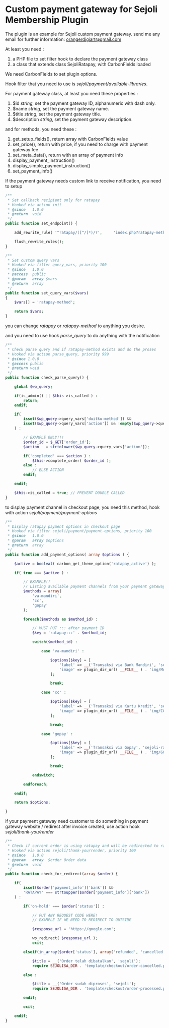 # Custom payment gateway for Sejoli Membership Plugin
The plugin is an example for Sejoli custom payment gateway. send me any email for further information: orangerdigiart@gmail.com

At least you need :
1. a PHP file to set filter hook to declare the payment gateway class
2. a class that extends class SejoliRatapay, with CarbonFields loaded

We need CarbonFields to set plugin options.

Hook filter that you need to use is *sejoli/payment/available-libraries*.

For payment gateway class, at least you need these properties :

1. $id *string*, set the payment gateway ID, alphanumeric with dash only.
2. $name *string*, set the payment gateway name.
3. $title *string*, set the payment gateway title.
4. $description *string*, set the payment gateway description.

and for methods, you need these :

1. get_setup_fields(), return array with CarbonFields value
2. set_price(), return with price, if you need to charge with payment gateway fee
3. set_meta_data(), return with an array of payment info
4. display_payment_instruction()
5. display_simple_payment_instruction()
6. set_payment_info()

If the payment gateway needs custom link to receive notification, you need to setup

```php
/**
 * Set callback recipient only for ratapay
 * Hooked via action init
 * @since   1.0.0
 * @return  void
 */
public function set_endpoint() {

    add_rewrite_rule( '^ratapay/([^/]*)/?',		'index.php?ratapay-method=1&action=$matches[1]','top');

    flush_rewrite_rules();
}

/**
 * Set custom query vars
 * Hooked via filter query_vars, priority 100
 * @since   1.0.0
 * @access  public
 * @param   array $vars
 * @return  array
 */
public function set_query_vars($vars)
{
    $vars[] = 'ratapay-method';

    return $vars;
}
```

you can change *ratapay* or *ratapay-method* to anything you desire.

and you need to use hook *parse_query* to do anything with the notification

```php
/**
 * Check parse query and if ratapay-method exists and do the proses
 * Hooked via action parse_query, priority 999
 * @since 1.0.0
 * @access public
 * @return void
 */
public function check_parse_query() {

    global $wp_query;

    if(is_admin() || $this->is_called ) :
        return;
    endif;

    if(
        isset($wp_query->query_vars['duitku-method']) &&
        isset($wp_query->query_vars['action']) && !empty($wp_query->query_vars['action'])
    ) :

        // EXAMPLE ONLY!!!
        $order_id = $_GET['order_id'];
        $action   = strtolower($wp_query->query_vars['action']);

        if('completed' === $action ) :
            $this->complete_order( $order_id );
        else :
            // ELSE ACTION
        endif;

    endif;

    $this->is_called = true; // PREVENT DOUBLE CALLED
}
```

to display payment channel in checkout page, you need this method, hook with action *sejoli/payment/payment-options*

```php
/**
 * Display ratapay payment options in checkout page
 * Hooked via filter sejoli/payment/payment-options, priority 100
 * @since   1.0.0
 * @param   array $options
 * @return  array
 */
public function add_payment_options( array $options ) {

    $active = boolval( carbon_get_theme_option('ratapay_active') );

    if( true === $active ) :

        // EXAMPLE!!
        // Listing available payment channels from your payment gateways
        $methods = array(
            'va-mandiri',
            'cc',
            'gopay'
        );

        foreach($methods as $method_id) :

            // MUST PUT ::: after payment ID
            $key = 'ratapay:::' . $method_id;

            switch($method_id) :

                case 'va-mandiri' :

                    $options[$key] = [
                        'label' => __('Transaksi via Bank Mandiri', 'sejoli-ratapay'),
                        'image' => plugin_dir_url( __FILE__ ) . 'img/MANDIRI.png'
                    ];

                    break;

                case 'cc' :

                    $options[$key] = [
                        'label' => __('Transaksi via Kartu Kredit', 'sejoli-ratapay'),
                        'image' => plugin_dir_url( __FILE__ ) . 'img/CC.png'
                    ];

                    break;

                case 'gopay' :

                    $options[$key] = [
                        'label' => __('Transaksi via Gopay', 'sejoli-ratapay'),
                        'image' => plugin_dir_url( __FILE__ ) . 'img/GOPAY.png'
                    ];

                    break;

            endswitch;

        endforeach;

    endif;

    return $options;

}
```

if your payment gateway need customer to do something in payment gateway website / redirect after invoice created, use action hook *sejoli/thank-you/render*

```php
/**
 * Check if current order is using ratapay and will be redirected to ratapay payment channel options
 * Hooked via action sejoli/thank-you/render, priority 100
 * @since   1.0.0
 * @param   array  $order Order data
 * @return  void
 */
public function check_for_redirect(array $order) {

    if(
        isset($order['payment_info']['bank']) &&
        'RATAPAY' === strtoupper($order['payment_info']['bank'])
    ) :

        if('on-hold' === $order['status']) :

            // PUT ANY REQUEST CODE HERE!
            // EXAMPLE IF WE NEED TO REDIRECT TO OUTSIDE

            $response_url = 'https://google.com';

            wp_redirect( $response_url );
            exit;

        elseif(in_array($order['status'], array('refunded', 'cancelled'))) :

            $title = __('Order telah dibatalkan', 'sejoli');
            require SEJOLISA_DIR . 'template/checkout/order-cancelled.php';

        else :

            $title = __('Order sudah diproses', 'sejoli');
            require SEJOLISA_DIR . 'template/checkout/order-processed.php';

        endif;

        exit;

    endif;
}
```
